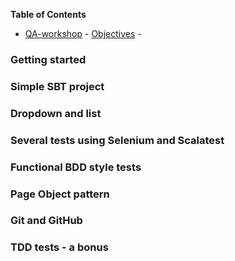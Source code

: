 <!-- START doctoc generated TOC please keep comment here to allow auto update -->
<!-- DON'T EDIT THIS SECTION, INSTEAD RE-RUN doctoc TO UPDATE -->
**Table of Contents**

- [QA-workshop](#markdown-header-qa-workshop)
        - [Objectives](#markdown-header-objectives)
        - 
### Getting started

### Simple SBT project

### Dropdown and list

### Several tests using Selenium and Scalatest

### Functional BDD style tests

### Page Object pattern

### Git and GitHub

### TDD tests - a bonus

<!-- END doctoc generated TOC please keep comment here to allow auto update -->
